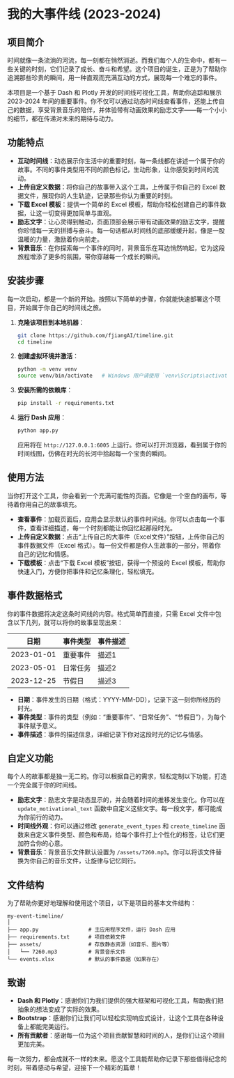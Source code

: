 # 我的大事件线 (2023-2024)

## 项目简介

时间就像一条流淌的河流，每一刻都在悄然消逝。而我们每个人的生命中，都有一些关键的时刻，它们记录了成长、奋斗和希望。这个项目的诞生，正是为了帮助你追溯那些珍贵的瞬间，用一种直观而充满互动的方式，展现每一个难忘的事件。

本项目是一个基于 Dash 和 Plotly 开发的时间线可视化工具，帮助你追踪和展示 2023-2024 年间的重要事件。你不仅可以通过动态时间线查看事件，还能上传自己的数据，享受背景音乐的陪伴，并体验带有动画效果的励志文字——每一个小小的细节，都在传递对未来的期待与动力。

## 功能特点

- **互动时间线**：动态展示你生活中的重要时刻，每一条线都在讲述一个属于你的故事。不同的事件类型用不同的颜色标记，生动形象，让你感受到时间的流动。
- **上传自定义数据**：将你自己的故事带入这个工具，上传属于你自己的 Excel 数据文件，展现你的人生轨迹，记录那些你认为重要的时刻。
- **下载 Excel 模板**：提供一个简单的 Excel 模板，帮助你轻松创建自己的事件数据，让这一切变得更加简单与直观。
- **励志文字**：让心灵得到触动，页面顶部会展示带有动画效果的励志文字，提醒你珍惜每一天的拼搏与奋斗。每一句话都从时间线的底部缓缓升起，像是一股温暖的力量，激励着你向前走。
- **背景音乐**：在你探索每一个事件的同时，背景音乐在耳边悄然响起，它为这段旅程增添了更多的氛围，带你穿越每一个成长的瞬间。

## 安装步骤

每一次启动，都是一个新的开始。按照以下简单的步骤，你就能快速部署这个项目，开始属于你自己的时间线之旅。

1. **克隆该项目到本地机器**：
    ```bash
    git clone https://github.com/fjiangAI/timeline.git
    cd timeline
    ```

2. **创建虚拟环境并激活**：
    ```bash
    python -m venv venv
    source venv/bin/activate   # Windows 用户请使用 `venv\Scripts\activate`
    ```

3. **安装所需的依赖库**：
    ```bash
    pip install -r requirements.txt
    ```

4. **运行 Dash 应用**：
    ```bash
    python app.py
    ```
    应用将在 `http://127.0.0.1:6005` 上运行。你可以打开浏览器，看到属于你的时间线图，仿佛在时光的长河中拾起每一个宝贵的瞬间。

## 使用方法

当你打开这个工具，你会看到一个充满可能性的页面。它像是一个空白的画布，等待着你用自己的故事填充。

- **查看事件**：加载页面后，应用会显示默认的事件时间线。你可以点击每一个事件，查看详细描述，每一个时刻都能让你回忆起那段时光。
- **上传自定义数据**：点击“上传自己的大事件（Excel文件）”按钮，上传你自己的事件数据文件（Excel 格式）。每一份文件都是你人生故事的一部分，带着你自己的记忆和情感。
- **下载模板**：点击“下载 Excel 模板”按钮，获得一个预设的 Excel 模板，帮助你快速入门，方便你把事件和记忆条理化，轻松填充。

## 事件数据格式

你的事件数据将决定这条时间线的内容。格式简单而直接，只需 Excel 文件中包含以下几列，就可以将你的故事呈现出来：

| 日期       | 事件类型   | 事件描述 |
|------------|------------|----------|
| 2023-01-01 | 重要事件   | 描述1    |
| 2023-05-01 | 日常任务   | 描述2    |
| 2023-12-25 | 节假日     | 描述3    |

- **日期**：事件发生的日期（格式：YYYY-MM-DD），记录下这一刻你所经历的时光。
- **事件类型**：事件的类型（例如：“重要事件”、“日常任务”、“节假日”），为每个事件赋予意义。
- **事件描述**：事件的描述信息，详细记录下你对这段时光的记忆与情感。

## 自定义功能

每个人的故事都是独一无二的。你可以根据自己的需求，轻松定制以下功能，打造一个完全属于你的时间线。

- **励志文字**：励志文字是动态显示的，并会随着时间的推移发生变化。你可以在 `update_motivational_text` 函数中自定义这些文字。每一段文字，都可能成为你前行的动力。
- **时间线外观**：你可以通过修改 `generate_event_types` 和 `create_timeline` 函数来自定义事件类型、颜色和布局，给每个事件打上个性化的标签，让它们更加符合你的心意。
- **背景音乐**：背景音乐文件默认设置为 `/assets/7260.mp3`。你可以将该文件替换为你自己的音乐文件，让旋律与记忆同行。

## 文件结构

为了帮助你更好地理解和使用这个项目，以下是项目的基本文件结构：

```
my-event-timeline/
│
├── app.py                # 主应用程序文件，运行 Dash 应用
├── requirements.txt      # 项目依赖文件
├── assets/               # 存放静态资源（如音乐、图片等）
│   └── 7260.mp3          # 背景音乐文件
└── events.xlsx           # 默认的事件数据（如果存在）
```

## 致谢

- **Dash 和 Plotly**：感谢你们为我们提供的强大框架和可视化工具，帮助我们把抽象的想法变成了实际的效果。
- **Bootstrap**：感谢你们让我们可以轻松实现响应式设计，让这个工具在各种设备上都能完美运行。
- **所有贡献者**：感谢每一位为这个项目贡献智慧和时间的人，是你们让这个项目更加完美。

每一次努力，都会成就不一样的未来。愿这个工具能帮助你记录下那些值得纪念的时刻，带着感动与希望，迎接下一个精彩的篇章！
